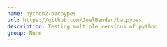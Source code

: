 ```yaml
---
name: python2-bacpypes
url: https://github.com/JoelBender/bacpypes
description: Testing multiple versions of python.
group: None
---
```

